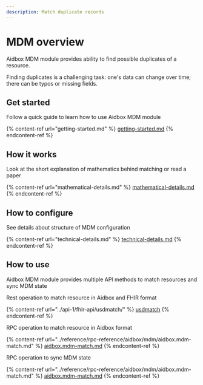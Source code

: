 ```yaml
---
description: Match duplicate records
---
```


# MDM overview

Aidbox MDM module provides ability to find possible duplicates of a resource.

Finding duplicates is a challenging task: one's data can change over time; there can be typos or missing fields.

## Get started

Follow a quick guide to learn how to use Aidbox MDM module

{% content-ref url="getting-started.md" %}
[getting-started.md](getting-started.md)
{% endcontent-ref %}

## How it works

Look at the short explanation of mathematics behind matching or read a paper

{% content-ref url="mathematical-details.md" %}
[mathematical-details.md](mathematical-details.md)
{% endcontent-ref %}

## How to configure

See details about structure of MDM configuration

{% content-ref url="technical-details.md" %}
[technical-details.md](technical-details.md)
{% endcontent-ref %}

## How to use

Aidbox MDM module provides multiple API methods to match resources and sync MDM state

Rest operation to match resource in Aidbox and FHIR format

{% content-ref url="../api-1/fhir-api/usdmatch/" %}
[usdmatch](../api-1/fhir-api/usdmatch/)
{% endcontent-ref %}

RPC operation to match resource in Aidbox format

{% content-ref url="../reference/rpc-reference/aidbox/mdm/aidbox.mdm-match.md" %}
[aidbox.mdm-match.md](../reference/rpc-reference/aidbox/mdm/aidbox.mdm-match.md)
{% endcontent-ref %}

RPC operation to sync MDM state

{% content-ref url="../reference/rpc-reference/aidbox/mdm/aidbox.mdm-match.md" %}
[aidbox.mdm-match.md](../reference/rpc-reference/aidbox/mdm/aidbox.mdm-match.md)
{% endcontent-ref %}
